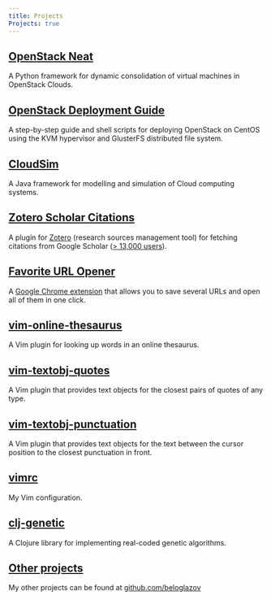 ```yaml
---
title: Projects
Projects: true
---
```


## [OpenStack Neat](http://openstack-neat.org/)

A Python framework for dynamic consolidation of virtual machines in OpenStack
Clouds.


## [OpenStack Deployment Guide](https://github.com/beloglazov/openstack-centos-kvm-glusterfs)

A step-by-step guide and shell scripts for deploying OpenStack on CentOS using
the KVM hypervisor and GlusterFS distributed file system.


## [CloudSim](http://code.google.com/p/cloudsim/)

A Java framework for modelling and simulation of Cloud computing systems.


## [Zotero Scholar Citations](https://github.com/beloglazov/zotero-scholar-citations)

A plugin for [Zotero](http://www.zotero.org/) (research sources management tool)
for fetching citations from Google Scholar ([> 13,000
users](https://addons.mozilla.org/en-US/firefox/addon/14667/)).


## [Favorite URL Opener](https://github.com/beloglazov/chrome-url-opener)

A [Google Chrome
extension](https://chrome.google.com/webstore/detail/fmaghpidamhgpflfpekegcleapoapjba)
that allows you to save several URLs and open all of them in one click.


## [vim-online-thesaurus](https://github.com/beloglazov/vim-online-thesaurus)

A Vim plugin for looking up words in an online thesaurus.


## [vim-textobj-quotes](https://github.com/beloglazov/vim-textobj-quotes)

A Vim plugin that provides text objects for the closest pairs of quotes of any
type.


## [vim-textobj-punctuation](https://github.com/beloglazov/vim-textobj-punctuation)

A Vim plugin that provides text objects for the text between the cursor position
to the closest punctuation in front.


## [vimrc](https://github.com/beloglazov/vimrc)

My Vim configuration.


## [clj-genetic](https://github.com/beloglazov/clj-genetic)

A Clojure library for implementing real-coded genetic algorithms.


## [Other projects](https://github.com/beloglazov/)

My other projects can be found at
[github.com/beloglazov](https://github.com/beloglazov/)
